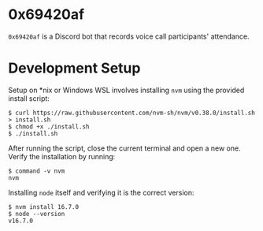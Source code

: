 # 0x69420af

`0x69420af` is a Discord bot that records voice call participants' attendance.

# Development Setup

Setup on *nix or Windows WSL involves installing `nvm` using the provided
install script:

```shell
$ curl https://raw.githubusercontent.com/nvm-sh/nvm/v0.38.0/install.sh > install.sh
$ chmod +x ./install.sh
$ ./install.sh
```

After running the script, close the current terminal and open a new one. Verify
the installation by running:

```shell
$ command -v nvm
nvm
```

Installing `node` itself and verifying it is the correct version:

```shell
$ nvm install 16.7.0
$ node --version
v16.7.0
```
